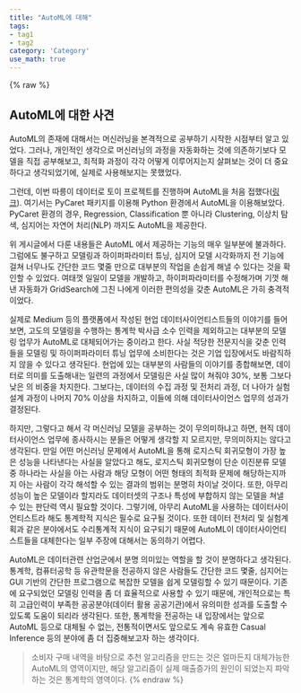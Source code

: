 ```yaml
---
title: "AutoML에 대해"
tags:
- tag1
- tag2
category: 'Category'
use_math: true
---
```

{% raw %}
## AutoML에 대한 사견

AutoML의 존재에 대해서는 머신러닝을 본격적으로 공부하기 시작한 시점부터 알고 있었다. 그러나, 개인적인 생각으로 머신러닝의 과정을 자동화하는 것에 의존하기보다 모델을 직접 공부해보고, 최적화 과정이 각각 어떻게 이루어지는지 살펴보는 것이 더 중요하다고 생각되었기에, 실제로 사용해보지는 못했었다. 

그런데, 이번 따릉이 데이터로 토이 프로젝트를 진행하며 AutoML을 처음 접했다([링크](https://ddangchani.github.io/따릉이-데이터-분석하기-7-AutoML)). 여기서는 PyCaret 패키지를 이용해 Python 환경에서 AutoML을 이용해보았다. PyCaret 환경의 경우, Regression, Classification 뿐 아니라 Clustering, 이상치 탐색, 심지어는 자연어 처리(NLP) 까지도 AutoML을 제공한다.

위 게시글에서 다룬 내용들은 AutoML 에서 제공하는 기능의 매우 일부분에 불과하다. 그럼에도 불구하고 모델링과 하이퍼파라미터 튜닝, 심지어 모델 시각화까지 전 기능에 걸쳐 너무나도 간단한 코드 몇줄 만으로 대부분의 작업을 손쉽게 해낼 수 있다는 것을 확인할 수 있었다. 여태껏 일일이 모델을 개발하고, 하이퍼파라미터를 수정해가며 기껏 해낸 자동화가 GridSearch에 그친 나에게 이러한 편의성을 갖춘 AutoML은 가히 충격적이었다.

실제로 Medium 등의 플랫폼에서 작성된 현업 데이터사이언티스트들의 이야기를 들어보면, 고도의 모델링을 수행하는 통계학 박사급 소수 인력을 제외하고는 대부분의 모델링 업무가 AutoML로 대체되어가는 중이라고 한다. 사실 적당한 전문지식을 갖춘 인력들을 모델링 및 하이퍼파라미터 튜닝 업무에 소비한다는 것은 기업 입장에서도 바람직하지 않을 수 있다고 생각된다. 현업에 있는 대부분의 사람들의 이야기를 종합해보면, 데이터로 의미를 도출해내는 일련의 과정에서 모델링은 사실 많이 쳐줘야 30%, 보통 그보다 낮은 의 비중을 차지한다. 그보다는, 데이터의 수집 과정 및 전처리 과정, 더 나아가 실험 설계 과정이 나머지 70% 이상을 차지하고, 이들에 의해 데이터사이언스 업무의 성과가 결정된다. 

하지만, 그렇다고 해서 각 머신러닝 모델을 공부하는 것이 무의미하냐고 하면, 현직 데이터사이언스 업무에 종사하시는 분들은 어떻게 생각할 지 모르지만, 무의미하지는 않다고 생각된다. 만일 어떤 머신러닝 문제에서 AutoML을 통해 로지스틱 회귀모형이 가장 높은 성능을 나타낸다는 사실을 알았다고 해도, 로지스틱 회귀모형이 단순 이진분류 모델 중 하나라는 사실을 아는 사람과 해당 모형이 어떤 형태의 최적화 문제에 해당하는지까지 아는 사람이 각각 해석할 수 있는 결과의 범위는 분명히 차이날 것이다. 또한, 아무리 성능이 높은 모델이라 할지라도 데이터셋의 구조나 특성에 부합하지 않는 모델을 쳐낼 수 있는 판단력 역시 필요할 것이다. 그렇기에, 아무리 AutoML을 사용하는 데이터사이언티스트라 해도 통계학적 지식은 필수로 요구될 것이다. 또한 데이터 전처리 및 실험계획과 같은 분야에서도 수리통계적 지식이 요구되기 때문에 AutoML이 데이터사이언티스트들을 대체한다는 일부 주장에 대해서는 동의하기 어렵다.

AutoML은 데이터관련 산업군에서 분명 의미있는 역할을 할 것이 분명하다고 생각된다. 통계학, 컴퓨터공학 등 유관학문을 전공하지 않은 사람들도 간단한 코드 몇줄, 심지어는 GUI 기반의 간단한 프로그램으로 복잡한 모델을 쉽게 모델링할 수 있기 때문이다. 기존에 요구되었던 모델링 인력을 좀 더 효율적으로 사용할 수 있기 때문에, 개인적으로는 특히 고급인력이 부족한 공공분야(데이터 활용 공공기관)에서 유의미한 성과를 도출할 수 있도록 도움이 되리라 생각된다. 또한, 통계학을 전공하는 내 입장에서는 앞으로 AutoML 등으로 대체될 수 없는, 전통적이면서도 앞으로도 계속 유효한 Casual Inference 등의 분야에 좀 더 집중해보고자 하는 생각이다.

> 소비자 구매 내역을 바탕으로 추천 알고리즘을 만드는 것은 얼마든지 대체가능한 AutoML의 영역이지만, 해당 알고리즘이 실제 매출증가의 원인이 되었는지 파악하는 것은 통계학의 영역이다.
{% endraw %}